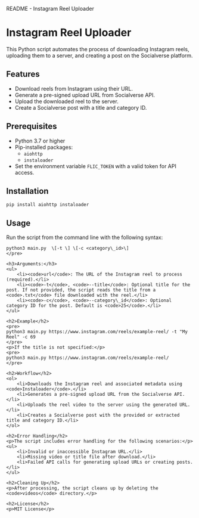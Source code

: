   README - Instagram Reel Uploader

Instagram Reel Uploader
=======================

This Python script automates the process of downloading Instagram reels, uploading them to a server, and creating a post on the Socialverse platform.

Features
--------

*   Download reels from Instagram using their URL.
*   Generate a pre-signed upload URL from Socialverse API.
*   Upload the downloaded reel to the server.
*   Create a Socialverse post with a title and category ID.

Prerequisites
-------------

*   Python 3.7 or higher
*   Pip-installed packages:
    *   `aiohttp`
    *   `instaloader`
*   Set the environment variable `FLIC_TOKEN` with a valid token for API access.

Installation
------------

    pip install aiohttp instaloader
    

Usage
-----

Run the script from the command line with the following syntax:

    python3 main.py  \[-t \] \[-c <category\_id>\]
    </pre>

    <h3>Arguments:</h3>
    <ul>
        <li><code>url</code>: The URL of the Instagram reel to process (required).</li>
        <li><code>-t</code>, <code>--title</code>: Optional title for the post. If not provided, the script reads the title from a <code>.txt</code> file downloaded with the reel.</li>
        <li><code>-c</code>, <code>--category\_id</code>: Optional category ID for the post. Default is <code>25</code>.</li>
    </ul>

    <h2>Example</h2>
    <pre>
    python3 main.py https://www.instagram.com/reels/example-reel/ -t "My Reel" -c 69
    </pre>
    <p>If the title is not specified:</p>
    <pre>
    python3 main.py https://www.instagram.com/reels/example-reel/
    </pre>

    <h2>Workflow</h2>
    <ol>
        <li>Downloads the Instagram reel and associated metadata using <code>Instaloader</code>.</li>
        <li>Generates a pre-signed upload URL from the Socialverse API.</li>
        <li>Uploads the reel video to the server using the generated URL.</li>
        <li>Creates a Socialverse post with the provided or extracted title and category ID.</li>
    </ol>

    <h2>Error Handling</h2>
    <p>The script includes error handling for the following scenarios:</p>
    <ul>
        <li>Invalid or inaccessible Instagram URL.</li>
        <li>Missing video or title file after download.</li>
        <li>Failed API calls for generating upload URLs or creating posts.</li>
    </ul>

    <h2>Cleaning Up</h2>
    <p>After processing, the script cleans up by deleting the <code>videos</code> directory.</p>

    <h2>License</h2>
    <p>MIT License</p>
</body>
</html>
</x-turndown>
